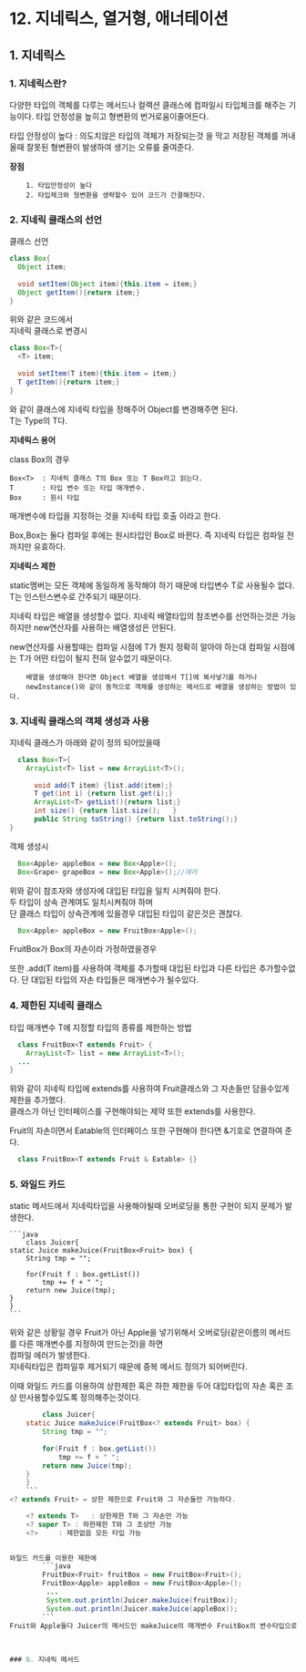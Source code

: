 # 12. 지네릭스, 열거형, 애너테이션

## 1. 지네릭스


### 1. 지네릭스란?
다양한 타입의 객체를 다루는 메서드나 컬랙션 클래스에 컴파일시 타입체크를 해주는 기능이다. 
타입 안정성을 높히고 형변환의 번거로움이줄어든다. 


  타입 안정성이 높다 : 의도치않은 타입의 객체가 저장되는것 을 막고 저장된 객체를 꺼내올때 잘못된 형변환이 발생하여 생기는 오류를 줄여준다.
  
  
  **장점** 
        
        1. 타입안정성이 높다
        2. 타입체크와 형변환을 생략할수 있어 코드가 간결해진다.


### 2. 지네릭 클래스의 선언

클래스 선언
```java
class Box{
  Object item;
  
  void setItem(Object item){this.item = item;}
  Object getItem(){return item;}
}
```

위와 같은 코드에서       
지네릭 클래스로 변경시     

```java
class Box<T>{
  <T> item;
  
  void setItem(T item){this.item = item;}
  T getItem(){return item;}
}
```

와 같이 클래스에 지네릭 타입<T>을 정해주어 Object를 변경해주면 된다.     
T는 Type의 T다.    
  
**지네릭스 용어**
  
class Box<T>의 경우     
  
  
    Box<T>  : 지네릭 클래스 T의 Box 또는 T Box라고 읽는다.
    T       : 타입 변수 또는 타입 매개변수.
    Box     : 원시 타입    
  

 매개변수에 타입을 지정하는 것을 지네릭 타입 호출 이라고 한다.
 
 Box<String>,Box<Integer>는 둘다 컴파일 후에는 원시타입인 Box로 바뀐다. 즉 지네릭 타입은 컴파일 전까지만 유효하다.     
  
    
 **지네릭스 제한**
  
 static멤버는 모든 객체에 동일하게 동작해야 하기 때문에 타입변수 T로 사용될수 없다.     
 T는 인스턴스변수로 간주되기 때문이다. 
  
 지네릭 타입은 배열을 생성할수 없다.
 지네릭 배열타입의 참조변수를 선언하는것은 가능하지만 new연산자를 사용하는 배열생성은 안된다.
  
 new연산자를 사용할때는 컴파일 시점에 T가 뭔지 정확히 알아야 하는대 컴파일 시점에는 T가 어떤 타입이 될지 전혀 알수없기 때문이다.    
 
        배열을 생성해야 한다면 Object 배열을 생성해서 T[]에 복사넣기를 하거나     
        newInstance()와 같이 동적으로 객체를 생성하는 메서드로 배열을 생성하는 방법이 있다.

### 3. 지네릭 클래스의 객체 생성과 사용
  
지네릭 클래스가 아래와 같이 정의 되어있을때 
```java
  class Box<T>{
  	ArrayList<T> list = new ArrayList<T>();
  
	  void add(T item) {list.add(item);}
	  T get(int i) {return list.get(i);}
	  ArrayList<T> getList(){return list;}
	  int size() {return list.size();	}
	  public String toString() {return list.toString();}
}
```

객체 생성시
```java
  Box<Apple> appleBox = new Box<Apple>();
  Box<Grape> grapeBox = new Box<Apple>();//에러
```
위와 같이 참조자와 생성자에 대입된 타입을 일치 시켜줘야 한다.   
두 타입이 상속 관계여도 일치시켜줘야 하며   
단 클래스 타입이 상속관계에 있을경우 대입된 타입이 같은것은 괜찮다.         
  

```java
  Box<Apple> appleBox = new FruitBox<Apple>();
```
FruitBox가 Box의 자손이라 가정하였을경우
  
 또한 .add(T item)를 사용하여 객체를 추가할때 대입된 타입과 다른 타입은 추가할수없다.
  단 대입된 타입의 자손 타입들은 매개변수가 될수있다.
  
 
### 4. 제한된 지네릭 클래스
  타입 매개변수 T에 지정할 타입의 종류를 제한하는 방법
  
  ```java
    class FruitBox<T extends Fruit> {
      ArrayList<T> list = new ArrayList<T>();
    ...
  }
  ```
  
  위와 같이 지네릭 타입에 extends를 사용하여 Fruit클래스와 그 자손들만 담을수있게 제한을 추가했다.       
  클래스가 아닌 인터페이스를 구현해야되는 제약 또한 extends를 사용한다.     
  
  Fruit의 자손이면서 Eatable의 인터페이스 또한 구현해야 한다면 &기호로 연결하여 준다.
  ```java
    class FruitBox<T extends Fruit & Eatable> {}
  ```
  

	
### 5. 와일드 카드
static 메서드에서 지네릭타입을 사용해야될때
오버로딩을 통한 구현이 되지 문제가 발생한다.
	
	```java
		class Juicer{
	static Juice makeJuice(FruitBox<Fruit> box) { 
		String tmp = "";
		
		for(Fruit f : box.getList())
			tmp += f + " ";
		return new Juice(tmp);
	}
	}
	```
위와 같은 상황일 경우 Fruit가 아닌 Apple을 넣기위해서 오버로딩(같은이름의 메서드를 다른 매개변수를 지정하여 만드는것)을 하면      
컴파일 에러가 발생한다.   
지네릭타입은 컴파일후 제거되기 때문에 중복 메서드 정의가 되어버린다.
	
이때 와일드 카드를 이용하여 상한제한 혹은 하한 제한을 두어 대입타입의 자손 혹은 조상 만사용할수있도록 정의해주는것이다.
```java
		class Juicer{
	static Juice makeJuice(FruitBox<? extends Fruit> box) { 
		String tmp = "";
		
		for(Fruit f : box.getList())
			tmp += f + " ";
		return new Juice(tmp);
	}
	}
	```	
<? extends Fruit> = 상한 제한으로 Fruit와 그 자손들만 가능하다.

	<? extends T> 	: 상한제한 T와 그 자손만 가능
	<? super T>	: 하한제한 T와 그 조상만 가능
	<?>		: 제한없음 모든 타입 가능

	
와일드 카드를 이용한 제한에 
		```java
		FruitBox<Fruit> fruitBox = new FruitBox<Fruit>();
		FruitBox<Apple> appleBox = new FruitBox<Apple>();
		 ...
		 System.out.println(Juicer.makeJuice(fruitBox));
		 System.out.println(Juicer.makeJuice(appleBox));
		```
Fruit와 Apple둘다 Juicer의 메서드인 makeJuice의 매개변수 FruitBox의 변수타입으로 사용이 가능하다.
	
	
	
### 6. 지네릭 메서드
	

